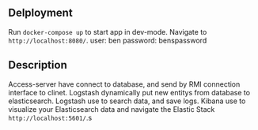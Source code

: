 
## Delployment 
Run `docker-compose up` to start app in dev-mode. Navigate to `http://localhost:8080/`.
user: ben
password: benspassword

## Description
Access-server have connect to database, and send by RMI connection interface to clinet. 
Logstash dynamically put new entitys from database to elasticsearch.
Logstash use to search data, and save logs.
Kibana use to visualize your Elasticsearch data and navigate the Elastic Stack `http://localhost:5601/`.s